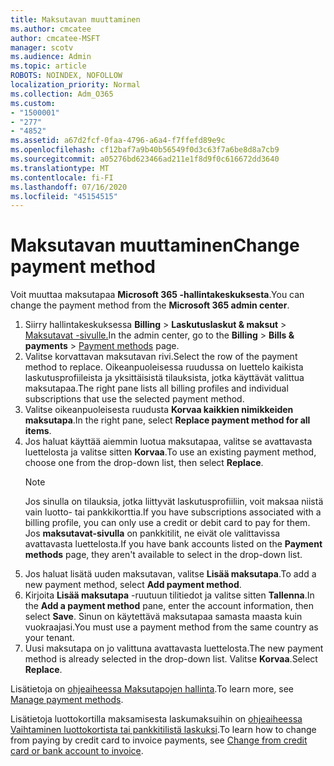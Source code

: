 ```yaml
---
title: Maksutavan muuttaminen
ms.author: cmcatee
author: cmcatee-MSFT
manager: scotv
ms.audience: Admin
ms.topic: article
ROBOTS: NOINDEX, NOFOLLOW
localization_priority: Normal
ms.collection: Adm_O365
ms.custom:
- "1500001"
- "277"
- "4852"
ms.assetid: a67d2fcf-0faa-4796-a6a4-f7ffefd89e9c
ms.openlocfilehash: cf12baf7a9b40b56549f0d3c63f7a6be8d8a7cb9
ms.sourcegitcommit: a05276bd623466ad211e1f8d9f0c616672dd3640
ms.translationtype: MT
ms.contentlocale: fi-FI
ms.lasthandoff: 07/16/2020
ms.locfileid: "45154515"
---
```

# <a name="change-payment-method"></a><span data-ttu-id="93a4b-102">Maksutavan muuttaminen</span><span class="sxs-lookup"><span data-stu-id="93a4b-102">Change payment method</span></span>

<span data-ttu-id="93a4b-103">Voit muuttaa maksutapaa **Microsoft 365 -hallintakeskuksesta**.</span><span class="sxs-lookup"><span data-stu-id="93a4b-103">You can change the payment method from the **Microsoft 365 admin center**.</span></span>
  
1. <span data-ttu-id="93a4b-104">Siirry hallintakeskuksessa **Billing**  >  **Laskutuslaskut & maksut**  >  [Maksutavat -sivulle.](https://go.microsoft.com/fwlink/p/?linkid=2018806)</span><span class="sxs-lookup"><span data-stu-id="93a4b-104">In the admin center, go to the **Billing** > **Bills & payments** > [Payment methods](https://go.microsoft.com/fwlink/p/?linkid=2018806) page.</span></span>
2. <span data-ttu-id="93a4b-105">Valitse korvattavan maksutavan rivi.</span><span class="sxs-lookup"><span data-stu-id="93a4b-105">Select the row of the payment method to replace.</span></span> <span data-ttu-id="93a4b-106">Oikeanpuoleisessa ruudussa on luettelo kaikista laskutusprofiileista ja yksittäisistä tilauksista, jotka käyttävät valittua maksutapaa.</span><span class="sxs-lookup"><span data-stu-id="93a4b-106">The right pane lists all billing profiles and individual subscriptions that use the selected payment method.</span></span>
3. <span data-ttu-id="93a4b-107">Valitse oikeanpuoleisesta ruudusta **Korvaa kaikkien nimikkeiden maksutapa**.</span><span class="sxs-lookup"><span data-stu-id="93a4b-107">In the right pane, select **Replace payment method for all items**.</span></span>
4. <span data-ttu-id="93a4b-108">Jos haluat käyttää aiemmin luotua maksutapaa, valitse se avattavasta luettelosta ja valitse sitten **Korvaa**.</span><span class="sxs-lookup"><span data-stu-id="93a4b-108">To use an existing payment method, choose one from the drop-down list, then select **Replace**.</span></span>
    > [!NOTE]
    > <span data-ttu-id="93a4b-109">Jos sinulla on tilauksia, jotka liittyvät laskutusprofiiliin, voit maksaa niistä vain luotto- tai pankkikorttia.</span><span class="sxs-lookup"><span data-stu-id="93a4b-109">If you have subscriptions associated with a billing profile, you can only use a credit or debit card to pay for them.</span></span> <span data-ttu-id="93a4b-110">Jos **maksutavat-sivulla** on pankkitilit, ne eivät ole valittavissa avattavasta luettelosta.</span><span class="sxs-lookup"><span data-stu-id="93a4b-110">If you have bank accounts listed on the **Payment methods** page, they aren't available to select in the drop-down list.</span></span>
5. <span data-ttu-id="93a4b-111">Jos haluat lisätä uuden maksutavan, valitse **Lisää maksutapa**.</span><span class="sxs-lookup"><span data-stu-id="93a4b-111">To add a new payment method, select **Add payment method**.</span></span>
6. <span data-ttu-id="93a4b-112">Kirjoita **Lisää maksutapa** -ruutuun tilitiedot ja valitse sitten **Tallenna**.</span><span class="sxs-lookup"><span data-stu-id="93a4b-112">In the **Add a payment method** pane, enter the account information, then select **Save**.</span></span> <span data-ttu-id="93a4b-113">Sinun on käytettävä maksutapaa samasta maasta kuin vuokraajasi.</span><span class="sxs-lookup"><span data-stu-id="93a4b-113">You must use a payment method from the same country as your tenant.</span></span>
7. <span data-ttu-id="93a4b-114">Uusi maksutapa on jo valittuna avattavasta luettelosta.</span><span class="sxs-lookup"><span data-stu-id="93a4b-114">The new payment method is already selected in the drop-down list.</span></span> <span data-ttu-id="93a4b-115">Valitse **Korvaa**.</span><span class="sxs-lookup"><span data-stu-id="93a4b-115">Select **Replace**.</span></span>

<span data-ttu-id="93a4b-116">Lisätietoja on [ohjeaiheessa Maksutapojen hallinta](https://docs.microsoft.com/microsoft-365/commerce/billing-and-payments/manage-payment-methods).</span><span class="sxs-lookup"><span data-stu-id="93a4b-116">To learn more, see [Manage payment methods](https://docs.microsoft.com/microsoft-365/commerce/billing-and-payments/manage-payment-methods).</span></span>

<span data-ttu-id="93a4b-117">Lisätietoja luottokortilla maksamisesta laskumaksuihin on [ohjeaiheessa Vaihtaminen luottokortista tai pankkitilistä laskuksi](https://docs.microsoft.com/microsoft-365/commerce/billing-and-payments/change-payment-method#change-from-credit-card-or-bank-account-to-invoice).</span><span class="sxs-lookup"><span data-stu-id="93a4b-117">To learn how to change from paying by credit card to invoice payments, see [Change from credit card or bank account to invoice](https://docs.microsoft.com/microsoft-365/commerce/billing-and-payments/change-payment-method#change-from-credit-card-or-bank-account-to-invoice).</span></span>